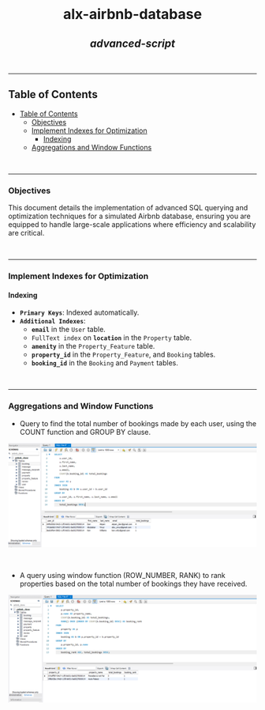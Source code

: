 <div align="center">
  <br>
  <h1><b>alx-airbnb-database</b></h1>
  <h2><i>advanced-script</i></h2>
</div>
<br />

---
## Table of Contents

- [Table of Contents](#table-of-contents)
  - [Objectives](#objectives)
  - [Implement Indexes for Optimization](#implement-indexes-for-optimization)
    - [Indexing](#indexing)
  - [Aggregations and Window Functions](#aggregations-and-window-functions)


<br />

---

### Objectives

This document details the implementation of advanced SQL querying and optimization techniques for a simulated Airbnb database, ensuring you are equipped to handle large-scale applications where efficiency and scalability are critical.


<br />

---

### Implement Indexes for Optimization

#### Indexing

- **`Primary Keys`**: Indexed automatically.
- **`Additional Indexes`**:
    - **`email`** in the `User` table.
    - `FullText index` on **`location`** in the `Property` table.
    - **`amenity`** in the `Property_Feature` table.
    - **`property_id`** in the `Property_Feature`, and `Booking` tables.
    - **`booking_id`** in the `Booking` and `Payment` tables.


<br />





---

### Aggregations and Window Functions

- Query to find the total number of bookings made by each user, using the COUNT function and GROUP BY clause.

![inner join](./aggregations_n_window_functions/aggregate.png)

<br />

- A query using window function (ROW_NUMBER, RANK) to rank properties based on the total number of bookings they have received.

![inner join](./aggregations_n_window_functions/window_rank.png)


<br />


